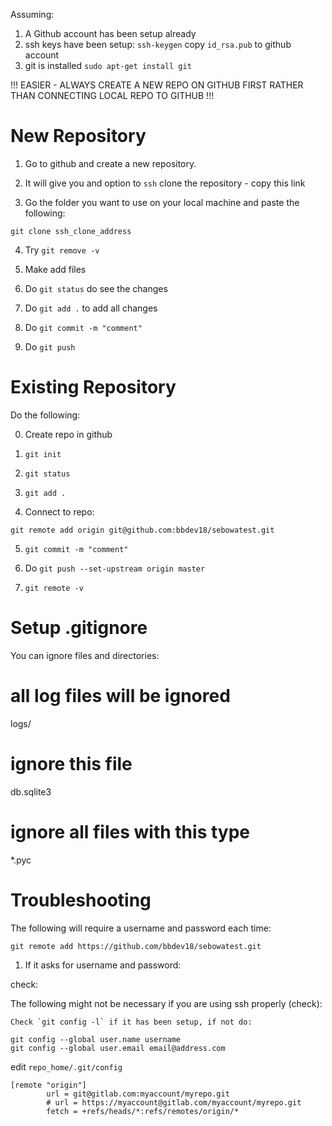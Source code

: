 Assuming:
1. A Github account has been setup already 
2. ssh keys have been setup: `ssh-keygen` copy `id_rsa.pub` to github account
3. git is installed `sudo apt-get install git`

!!! EASIER - ALWAYS CREATE A NEW REPO ON GITHUB FIRST RATHER THAN CONNECTING LOCAL REPO TO GITHUB !!!

# New Repository

1. Go to github and create a new repository.

2. It will give you and option to `ssh` clone the repository - copy this link

3. Go the folder you want to use on your local machine and paste the following:

```
git clone ssh_clone_address
```

4. Try `git remove -v`

5. Make add files

6. Do `git status` do see the changes

7. Do `git add .` to add all changes

8. Do `git commit -m "comment"`

9. Do `git push`

# Existing Repository

Do the following:

0. Create repo in github

1. `git init`

2. `git status`

3. `git add .`

4. Connect to repo:

```
git remote add origin git@github.com:bbdev18/sebowatest.git
```

5. `git commit -m "comment"`

6. Do `git push --set-upstream origin master`

7. `git remote -v`

# Setup .gitignore

You can ignore files and directories:

# all log files will be ignored
logs/
# ignore this file
db.sqlite3
# ignore all files with this type
*.pyc

# Troubleshooting

The following will require a username and password each time:

```
git remote add https://github.com/bbdev18/sebowatest.git
```

1. If it asks for username and password:

check:

The following might not be necessary if you are using ssh properly (check):

```
Check `git config -l` if it has been setup, if not do:

git config --global user.name username
git config --global user.email email@address.com
```

edit `repo_home/.git/config`

```
[remote "origin"]
        url = git@gitlab.com:myaccount/myrepo.git
        # url = https://myaccount@gitlab.com/myaccount/myrepo.git
        fetch = +refs/heads/*:refs/remotes/origin/*
```


